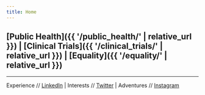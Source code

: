 ```yaml
---
title: Home
---
```


## [Public Health]({{ '/public_health/' | relative_url }}) | [Clinical Trials]({{ '/clinical_trials/' | relative_url }}) | [Equality]({{ '/equality/' | relative_url }})

___________________
Experience // [LinkedIn](https://www.linkedin.com/in/danielle-beaulieu-68197b61) | Interests // [Twitter](https://twitter.com/anddunny) | Adventures // [Instagram](https://www.instagram.com/dunnybun/)




